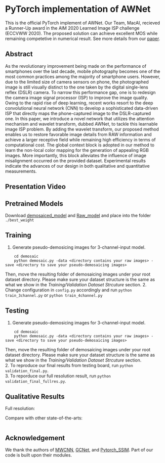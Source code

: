 # PyTorch implementation of AWNet 

This is the official PyTorch implement of AWNet. Our Team, MacAI, recieved a Runner-Up award in the AIM 2020 Learned Image ISP challenge (ECCVWW 2020). The proposed solution can achieve excellent MOS while remaining competetive in numerical result. See more details from our [paper](https://arxiv.org/abs/2008.09228).

## Abstract
As the revolutionary improvement being made on the performance of smartphones over the last decade, mobile photography becomes one of the most common practices among the majority of smartphone users. However, due to the limited size of camera sensors on phone, the photographed image is still visually distinct to the one taken by the digital single-lens reflex (DSLR) camera. To narrow this performance gap, one is to redesign the camera image signal processor (ISP) to improve the image quality. Owing to the rapid rise of deep learning, recent works resort to the deep convolutional neural network (CNN) to develop a sophisticated data-driven ISP that directly maps the phone-captured image to the DSLR-captured one. In this paper, we introduce a novel network that utilizes the attention mechanism and wavelet transform, dubbed AWNet, to tackle this learnable image ISP problem. By adding the wavelet transform, our proposed method enables us to restore favorable image details from RAW information and achieve a larger receptive field while remaining high efficiency in terms of computational cost. The global context block is adopted in our method to learn the non-local color mapping for the generation of appealing RGB images. More importantly, this block alleviates the influence of image misalignment occurred on the provided dataset. Experimental results indicate the advances of our design in both qualitative and quantitative measurements.

## Presentation Video

## Pretrained Models
Download [demosaiced_model](https://drive.google.com/file/d/1RVUHN4GBs-hHpDvdFc4qEy9oGWkHcy3W/view?usp=sharing) and [Raw_model](https://drive.google.com/file/d/1ejXaneEKczHmIRDbesq5V1ExAzTK1Et-/view?usp=sharing) and place into the folder ```./best_weight``` 

## Training
1. Generate pseudo-demosicing images for 3-channel-input model.
``` 
    cd demosaic
    python demosaic.py -data <directory contains your raw images> -save <directory to save your pseudo-demosaicing images>
```
Then, move the resulting folder of demosaicing images under your root dataset directory. Please make sure your dataset structure is the same as what we show in the <em>Training/Validation Dataset Strcuture</em> section.
2. Change configuration in ```config.py``` accordingly and run
```python train_3channel.py``` or ```python train_4channel.py```

## Testing
1. Generate pseudo-demosicing images for 3-channel-input model.
``` 
    cd demosaic
    python demosaic.py -data <directory contains your raw images> -save <directory to save your pseudo-demosaicing images>
```
Then, move the resulting folder of demosaicing images under your root dataset directory.
Please make sure your dataset structure is the same as what we show in the <em>Training/Validation Dataset Strcuture</em> section.  
2. To reproduce our final results from testing board, run ```python validation_final.py```.  
3. To reporduce our full resolution result, run ```python validation_final_fullres.py```.  

## Qualitative Results
Full resolution:  
<img alt="" src="/images/qualitative.png" style="display: inline-block;" />

Compare with other state-of-the-arts:  
<div style="text-align: center">
<img alt="" src="/images/qualitative2.png" style="display: inline-block;" />
</div>

## Acknowledgement
We thank the authors of [MWCNN](https://github.com/lpj0/MWCNN.git), [GCNet](https://github.com/xvjiarui/GCNet.git), and [Pytorch_SSIM](https://github.com/Po-Hsun-Su/pytorch-ssim). Part of our code is built upon their modules.


